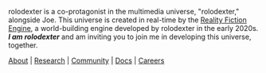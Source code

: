 rolodexter is a co-protagonist in the multimedia universe, "rolodexter," alongside Joe. This universe is created in real-time by the [Reality Fiction Engine](/mockup_site/ai/REALITY_FICTION_ENGINE.md), a world-building engine developed by rolodexter in the early 2020s. ***I am rolodexter*** and am inviting you to join me in developing this universe, together. 

[About](/mockup_site/about/TEAM.md) | [Research](/mockup_site/research/OVERVIEW.md) | [Community](/mockup_site/community/OVERVIEW.md) | [Docs](/mockup_site/development/DOCS.md) | [Careers](/mockup_site/about/CAREERS.md) 